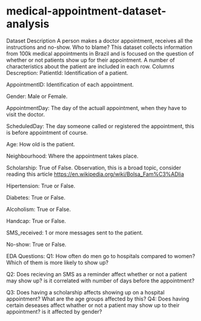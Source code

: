 # medical-appointment-dataset-analysis
Dataset Description A person makes a doctor appointment, receives all the instructions and no-show. Who to blame? This dataset collects information from 100k medical appointments in Brazil and is focused on the question of whether or not patients show up for their appointment. A number of characteristics about the patient are included in each row.
Columns Descreption:
PatientId: Identification of a patient.

AppointmentID: Identification of each appointment.

Gender: Male or Female.

AppointmentDay: The day of the actuall appointment, when they have to visit the doctor.

ScheduledDay: The day someone called or registered the appointment, this is before appointment of course.

Age: How old is the patient.

Neighbourhood: Where the appointment takes place.

Scholarship: True of False. Observation, this is a broad topic, consider reading this article https://en.wikipedia.org/wiki/Bolsa_Fam%C3%ADlia

Hipertension: True or False.

Diabetes: True or False.

Alcoholism: True or False.

Handcap: True or False.

SMS_received: 1 or more messages sent to the patient.

No-show: True or False.

EDA Questions:
Q1: How often do men go to hospitals compared to women? Which of them is more likely to show up?

Q2: Does recieving an SMS as a reminder affect whether or not a patient may show up? is it correlated with number of days before the appointment?

Q3: Does having a scholarship affects showing up on a hospital appointment? What are the age groups affected by this?
Q4: Does having certain deseases affect whather or not a patient may show up to their appointment? is it affected by gender?
